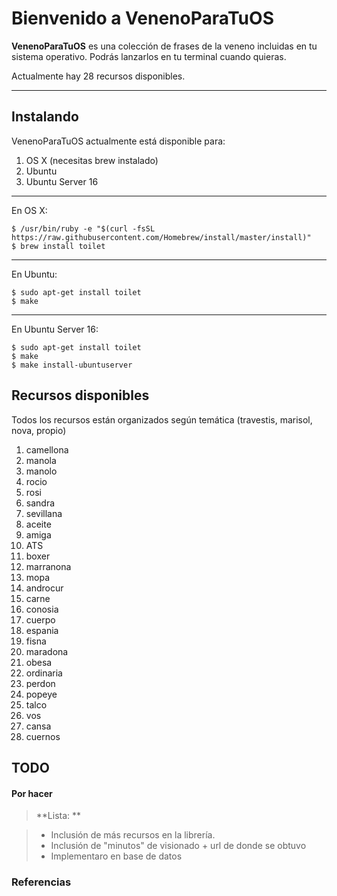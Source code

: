 Bienvenido a VenenoParaTuOS
===================


**VenenoParaTuOS** es una colección de frases de la veneno incluidas en tu sistema operativo. Podrás lanzarlos en tu terminal cuando quieras.

Actualmente hay 28 recursos disponibles.


----------


Instalando
-------------

VenenoParaTuOS actualmente está disponible para:

 1. OS X (necesitas brew instalado)
 2. Ubuntu
 3. Ubuntu Server 16

---
En OS X:

    $ /usr/bin/ruby -e "$(curl -fsSL https://raw.githubusercontent.com/Homebrew/install/master/install)"
    $ brew install toilet
   
---

En Ubuntu:

    $ sudo apt-get install toilet
    $ make

---

En Ubuntu Server 16:

    $ sudo apt-get install toilet
    $ make
    $ make install-ubuntuserver


Recursos disponibles
-------------------
Todos los recursos están organizados según temática (travestis, marisol, nova, propio)

 1. camellona
 2. manola
 3. manolo
 4. rocio
 5. rosi
 6. sandra
 7. sevillana
 8. aceite
 9. amiga
 10. ATS
 11. boxer
 12. marranona
 13. mopa
 14. androcur
 15. carne
 16. conosia
 17. cuerpo
 18. espania
 19. fisna
 20. maradona
 21. obesa
 22. ordinaria
 23. perdon
 24. popeye
 25. talco
 26. vos
 27. cansa
 28. cuernos

TODO
-------------------


#### <i class="icon-refresh"></i> Por hacer

> **Lista: **

> - Inclusión de más recursos en la librería.
> - Inclusión de "minutos" de visionado + url de donde se obtuvo
> - Implementaro en base de datos




### Referencias


  [^stackedit]: [LaVeneno](https://es.wikipedia.org/wiki/La_Veneno) 

